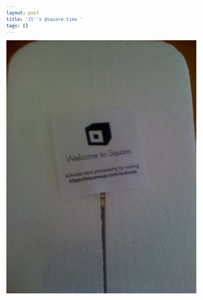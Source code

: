 ```yaml
---
layout: post
title: 'It''s @square time '
tags: []
---
```


<p>
<div class='p_embed p_image_embed'>
<img alt="Image" height="667" src="/images/15419547-image.jpg" width="500" />

</div>
</p>
